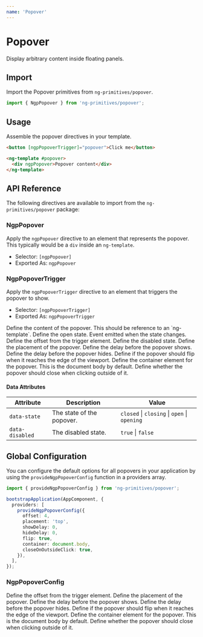 ```yaml
---
name: 'Popover'
---
```


# Popover

Display arbitrary content inside floating panels.

<docs-example name="popover"></docs-example>

## Import

Import the Popover primitives from `ng-primitives/popover`.

```ts
import { NgpPopover } from 'ng-primitives/popover';
```

## Usage

Assemble the popover directives in your template.

```html
<button [ngpPopoverTrigger]="popover">Click me</button>

<ng-template #popover>
  <div ngpPopover>Popover content</div>
</ng-template>
```

## API Reference

The following directives are available to import from the `ng-primitives/popover` package:

### NgpPopover

Apply the `ngpPopover` directive to an element that represents the popover. This typically would be a `div` inside an `ng-template`.

- Selector: `[ngpPopover]`
- Exported As: `ngpPopover`

### NgpPopoverTrigger

Apply the `ngpPopoverTrigger` directive to an element that triggers the popover to show.

- Selector: `[ngpPopoverTrigger]`
- Exported As: `ngpPopoverTrigger`

<response-field name="ngpPopoverTrigger" type="TemplateRef">
  Define the content of the popover. This should be reference to an `ng-template`.
</response-field>

<response-field name="ngpPopoverTriggerOpen" type="boolean" default="false">
  Define the open state.
</response-field>

<response-field name="ngpPopoverTriggerOpenChange"  type="boolean">
  Event emitted when the state changes.
</response-field>

<response-field name="ngpPopoverTriggerOffset" type="number" default="0">
  Define the offset from the trigger element.
</response-field>

<response-field name="ngpPopoverTriggerDisabled" type="boolean" default="false">
  Define the disabled state.
</response-field>

<response-field name="ngpPopoverTriggerPlacement" type="'top' | 'right' | 'bottom' | 'left'" default="bottom">
  Define the placement of the popover.
</response-field>

<response-field name="ngpPopoverTriggerShowDelay" type="number" default="0">
  Define the delay before the popover shows.
</response-field>

<response-field name="ngpPopoverTriggerHideDelay" type="number" default="0">
  Define the delay before the popover hides.
</response-field>

<response-field name="ngpPopoverTriggerFlip" type="boolean" default="true">
  Define if the popover should flip when it reaches the edge of the viewport.
</response-field>

<response-field name="ngpPopoverTriggerContainer" type="HTMLElement">
  Define the container element for the popover. This is the document body by default.
</response-field>

<response-field name="ngpPopoverTriggerCloseOnOutsideClick" type="boolean" default="true">
  Define whether the popover should close when clicking outside of it.
</response-field>

#### Data Attributes

| Attribute       | Description               | Value                                        |
| --------------- | ------------------------- | -------------------------------------------- |
| `data-state`    | The state of the popover. | `closed` \| `closing` \| `open` \| `opening` |
| `data-disabled` | The disabled state.       | `true` \| `false`                            |

## Global Configuration

You can configure the default options for all popovers in your application by using the `provideNgpPopoverConfig` function in a providers array.

```ts
import { provideNgpPopoverConfig } from 'ng-primitives/popover';

bootstrapApplication(AppComponent, {
  providers: [
    provideNgpPopoverConfig({
      offset: 4,
      placement: 'top',
      showDelay: 0,
      hideDelay: 0,
      flip: true,
      container: document.body,
      closeOnOutsideClick: true,
    }),
  ],
});
```

### NgpPopoverConfig

<response-field name="offset" type="number">
  Define the offset from the trigger element.
</response-field>

<response-field name="placement" type="'top' | 'right' | 'bottom' | 'left'">
  Define the placement of the popover.
</response-field>

<response-field name="showDelay" type="number">
  Define the delay before the popover shows.
</response-field>

<response-field name="hideDelay" type="number">
  Define the delay before the popover hides.
</response-field>

<response-field name="flip" type="boolean">
  Define if the popover should flip when it reaches the edge of the viewport.
</response-field>

<response-field name="container" type="HTMLElement">
  Define the container element for the popover. This is the document body by default.
</response-field>

<response-field name="closeOnOutsideClick" type="boolean">
  Define whether the popover should close when clicking outside of it.
</response-field>
